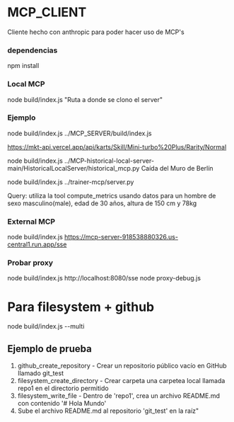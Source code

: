 # MCP_CLIENT
Cliente hecho con anthropic para poder hacer uso de MCP's

### dependencias
npm install


### Local MCP
node build/index.js "Ruta a donde se clono el server"

### Ejemplo

node build/index.js ../MCP_SERVER/build/index.js

https://mkt-api.vercel.app/api/karts/Skill/Mini-turbo%20Plus/Rarity/Normal


node build/index.js ../MCP-historical-local-server-main/HistoricalLocalServer/historical_mcp.py
Caída del Muro de Berlín


node build/index.js ../trainer-mcp/server.py

Query: utiliza la tool compute_metrics usando datos para un hombre de sexo masculino(male), edad de 30 años, altura de 150 cm y 78kg

### External MCP

node build/index.js https://mcp-server-918538880326.us-central1.run.app/sse


### Probar proxy
node build/index.js http://localhost:8080/sse
node proxy-debug.js

# Para filesystem + github
node build/index.js --multi

## Ejemplo de prueba

1. github_create_repository - Crear un repositorio público vacío en GitHub llamado git_test
2. filesystem_create_directory - Crear carpeta una carpetea local llamada repo1 en el directorio permitido
3. filesystem_write_file - Dentro de 'repo1', crea un archivo README.md con contenido '# Hola Mundo'
4. Sube el archivo README.md al repositorio 'git_test' en la raíz"